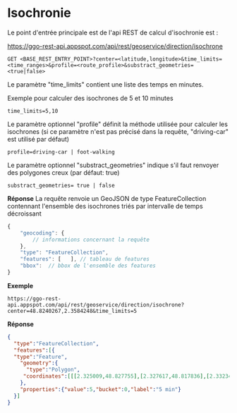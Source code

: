 ﻿# Isochronie


Le point d'entrée principale est de l'api REST de calcul d'isochronie est :

https://ggo-rest-api.appspot.com/api/rest/geoservice/direction/isochrone

`GET <BASE_REST_ENTRY_POINT>?center=<latitude,longitude>&time_limits=<time_ranges>&profile=<route_profile>&substract_geometries=<true|false>`

Le paramètre "time_limits" contient une liste des temps en minutes. 

Exemple pour calculer des isochrones de 5 et 10 minutes

`time_limits=5,10`

Le paramètre optionnel "profile" définit la méthode utilisée pour calculer les isochrones (si ce paramètre n'est pas précisé dans la requête, "driving-car" est utilisé par défaut)

`profile=driving-car | foot-walking`

Le paramètre optionnel "substract_geometries" indique s'il faut renvoyer des polygones creux (par défaut: true)

`substract_geometries= true | false`


**Réponse**
La requête renvoie un GeoJSON de type FeatureCollection contennant l'ensemble des isochrones triés par intervalle de temps décroissant

```js
{
    "geocoding": {
        // informations concernant la requête
    },
    "type": "FeatureCollection",
    "features": [   ], // tableau de features
    "bbox":  // bbox de l'ensemble des features
}

```

**Exemple**

`https://ggo-rest-api.appspot.com/api/rest/geoservice/direction/isochrone?center=48.8240267,2.3584248&time_limits=5`

**Réponse**
```json
{
  "type":"FeatureCollection",
  "features":[{
  "type":"Feature",
    "geometry":{
      "type":"Polygon",
     "coordinates":[[[2.325009,48.827755],[2.327617,48.817836],[2.332349,48.813465],[2.335591,48.810636],[2.344102,48.803843],[2.344134,48.803829],[2.345968,48.803875],[2.355262,48.806469],[2.362908,48.801856],[2.36629,48.803088],[2.376102,48.80418],[2.3764,48.804311],[2.377878,48.807277],[2.383811,48.816574],[2.38733,48.822685],[2.387977,48.824178],[2.387103,48.825918],[2.385541,48.829162],[2.38151,48.836378],[2.381113,48.840748],[2.381096,48.840819],[2.380824,48.841156],[2.380564,48.841459],[2.379028,48.842101],[2.370109,48.842538],[2.363399,48.844976],[2.352387,48.844798],[2.342452,48.842675],[2.336251,48.841398],[2.336126,48.841359],[2.336075,48.841344],[2.335056,48.84032],[2.331459,48.835841],[2.325329,48.829185],[2.325289,48.829139],[2.325009,48.827755]]]
    },
    "properties":{"value":5,"bucket":0,"label":"5 min"}
  }]
}
```




